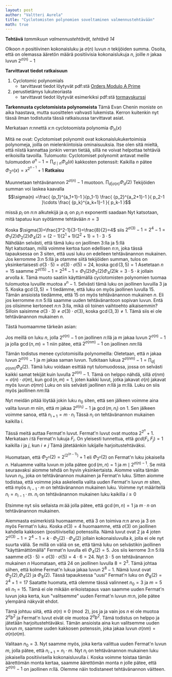 ```yaml
---
layout: post
author: "Valtteri Aurela"
title: "Cyclotomisten polynomien soveltaminen valmennustehtävään"
math: true
---
```

**Tehtävä** _tammikuun valmennustehtävät, tehtävä 14_

Olkoon $n$ positiivinen kokonaisluku ja $\sigma(n)$ luvun $n$ tekijöiden summa. Osoita, että on olemassa ääretön määrä positiivisia kokonaislukuja $n$, joille $n$ jakaa luvun $2^{\sigma(n)}-1$

**Tarvittavat tiedot ratkaisuun**

1. Cyclotomic polynomials
    * tarvittavat tiedot löytyvät pdf:stä
    [Orders Modulo A Prime](http://web.evanchen.cc/handouts/ORPR/ORPR.pdf)
2. perustietämys lukuteoriasta
    * tarvittavat tiedot löytyvät esimerkiksi pdf:stä [tormayskurssi](https://matematiikkakilpailut.fi/kirjallisuus/tormayskurssi.pdf)

**Tarkennusta cyclotomisista polynomeista**
Tämä Evan Chenin moniste on aika haastava, mutta suosittelen vahvasti lukemista. Kerron kuitenkin nyt tässä ilman todistusta tässä ratkaisussa tarvittavat asiat.

Merkataan $n$:nnettä $x$:n cyclotoomista polynomia $\Phi_n(x)$

Mitä ne ovat:
Cyclotomiset polynomit ovat kokonaislukukertoimisia polynomeja, joilla on mielenkiintoisia ominaisuuksia. Itse olen sitä mieltä, että niistä kannattaa jonkin verran tietää, sillä ne voivat helpottaa tehtäviä erikoisilla tavoilla.
Tulomuoto:
Cyclotomiset polynomit antavat meille tulomuodon $a^n-1=\prod_{d \mid n}\Phi_d(a)$
kakkosten potenssit:
Kaikilla $n$ pätee  $\Phi_{2^n}(x)=x^{2^{n-1}}+1$
**Ratkaisu**

Muunnetaan tehtävänannon $2^{\sigma(n)}-1$ muotoon. $\prod_{d|\sigma(n)}\Phi_d(2)$
Tekijöiden summan voi laskea  kaavalla
$$\sigma(n) =\frac{ {p_1}^{a_1+1}-1 }{p_1-1} \frac{ {p_2}^{a_2+1}-1 }{ p_2-1 }\cdots \frac{ {p_k}^{a_k+1}-1 }{ p_k-1 }$$

missä $p_i$ on $n$:n alkutekijä ja  $a_i$ on $p_i$:n exponentti saadaan
Nyt katsotaan, mitä tapatuu kun syötämme tehtävään $n=3$

Koska $\sigma(3)=\frac{3^2-1}{3-1}=\frac{8}{2}=4$
siis ${2^{\sigma(3)}}-1=2^4-1=\Phi_1(2)\Phi_2(2)\Phi_4(2) = (2-1)(2^1+1)(2^2+1)=1 \cdot 3 \cdot 5$<br>
Nähdään selvästi, että tämä luku on jaollinen 3:lla ja 5:llä<br>
Nyt katsotaan, millä voimme kertoa tuon edellisen $n$:n, joka tässä tapauksessa on 3 siten, että uusi luku on edelleen tehtävänannon mukainen.
Jos kerromme 3:n 5:llä ja otamme siitä tekijöiden summan, tulos on yksinkertaisesti $\sigma(3\cdot5)=\sigma(3)\cdot\sigma(5)=24$, koska $\gcd(3,5)=1$
Asetetaan $n=15$ saamme $2^{\sigma(15)}-1=2^{24}-1= \Phi_1(2)\Phi_2(2)\Phi_4(2)k=3\cdot5\cdot k$
jollain arvolla $k$. Tämä muoto saatiin käyttämällä cyclotomisten polynomien tuomaa tulomuotoa luvuille muotoa $x^n-1$. Selvästi tämä luku on jaollinen luvuilla 3 ja 5. Koska $\gcd(3,5)=1$ tiedämme, että luku on myös jaollinen luvulla 15. Tämän ansioista tiedämme, että 15 on myös tehtävänannon mukainen $n$.
Eli jos kerromme $n$:n 5:llä saamme uuden tehtävänantoon sopivan luvun. Entä jos olisimme kertoneet $n$:n 3:lla, mikä oli toinen vaihtoehto aikaisemmin? Silloin saisimme $\sigma(3\cdot3) \neq \sigma(3) \cdot \sigma(3)$, koska $\gcd(3,3) \neq 1$. Tämä siis ei ole tehtävänannon mukainen $n$.

Tästä huomaamme tärkeän asian:

Jos meillä on luku $n$, jolla $2^{\sigma(n)}-1$ on jaollinen $n$:llä ja $m$ jakaa luvun $2^{\sigma(n)}-1$ ja jolla $\gcd(n,m)=1$ niin pätee, että $2^{\sigma(nm)}-1$ on jaollinen $nm$:llä

Tämän todistus menee cyclotomisilla polynomeilla:
Oletetaan, että $n$ jakaa luvun $2^{\sigma(n)}-1$ ja $m$ jakaa saman luvun.
Tutkitaan lukua $2^{\sigma(nm)}-1=\prod_{d|\sigma(nm)}\Phi_d(2)$. Tämä luku voidaan esittää nyt tulomuodossa, jossa on selvästi kaikki samat tekijät kuin luvulla $2^{\sigma(n)}-1$. Tämä on helppo nähdä, sillä $\sigma(nm)=\sigma(n)\cdot\sigma(m)$, kun $\gcd(n,m)=1$, joten kaikki luvut, jotka jakavat $\sigma(n)$ jakavat myös luvun $\sigma(mn)$
Luku on siis selvästi jaollinen $n$:llä ja $m$:llä. Luku on siis myös jaollinen $nm$:llä

Nyt meidän pitää löytää jokin luku $n_0$ siten, että sen jälkeen voimme aina valita luvun $m$ niin, että $m$ jakaa $2^{\sigma(n_{i})}-1$ ja $\gcd(m,n_i)$ on 1. Sen jälkeen voimme sanoa, että $n_{i+1} = m \cdot n_i$
Tässä $n_i$ on tehtävänannon mukainen kaikilla $i$.

Tässä meitä auttaa Fermat'n luvut.
Fermat'n luvut ovat muotoa $2^{2^n}+1$. Merkataan $i$:tä Fermat'n lukuja $F_i$. On yleisesti tunnettua, että $gcd(F_i,F_j)=1$ kaikilla $i$ ja $j$, kun $i \neq j$ Tämä jätetäänkin lukijalle harjoitustehtäväksi.

Huomataan, että $\Phi_{2^n}(2)=2^{(2^{(n-1)})}+1$ eli $\Phi_{2^n}(2)$ on Fermat'n luku jokaisella $n$. Haluamme valita luvun $m$ jolla pätee   $\gcd(m,n)=1$ ja $m \mid 2^{\sigma(n)-1}$.
Se mitä seuraavaksi aiomme tehdä on hyvin yksinkertaista. Aiomme valita tämän luvun $n_0$, joka on tehtävänannon mukainen ja Fermat'n luku. Sitten aiomme todistaa, että voimme joka askeleella valita uuden Fermat'n luvun $m$ siten, että myös $n_{i-1}\cdot m$ on tehtävänannon mukainen luku. Voimme nyt määritellä $n_i=n_{i-1}\cdot m$. $n_i$ on tehtävänannon mukainen luku kaikilla $i \ge 0$

Etsimme nyt siis sellaista $m$:ää jolla pätee, että $\gcd(m,n)=1$ ja $m\cdot n$ on tehtävänannon mukainen.

Aiemmasta esimerkistä huomaamme, että 3 on toimiva $n$:n arvo ja 3 on myös Fermat'n luku. Koska $\sigma(3)=4$ huomaamme, että $\sigma(3)$ on jaollinen kahdella kakkosen (positiivisella) potenssilla. Nämä luvut ovat 2 ja 4 joten $2^{\sigma(3)}-1=2^4-1=k\cdot\Phi_2(2)\cdot \Phi_4(2)$ jollain kokonaisluvulla $k$, jolla ei ole nyt suurta väliä. Se millä on väliä on se, että tämä luku on selvästikin jaollinen "käyttämättömällä" Fermat'n luvulla eli $\Phi_4(2)=5$. Jos siis kerrome 3:n 5:llä saamme $\sigma(3\cdot5) = \sigma(3) \cdot \sigma(5) = 4\cdot6 = 24$. Nyt $3\cdot 5$ on tehtävänannon mukainen $n$
Huomataan, että 24 on jaollinen luvulla $8 = 2^3$. Tämä johtaa siihen, että kolme Fermat'n lukua jakaa luvun $2^{8}-1$. Nämä luvut ovat $\Phi_2(2)$,$\Phi_4(2)$ ja $\Phi_8(2)$. Tässä tapauksessa "uusi" Fermat'n luku on $\Phi_8(2)=2^4+1=17$
Saatatte huomata, että olemme tässä valinneet $n_0=3$ ja $m=5$ eli $n_1=15$.
Tämä ei ole mikään erikoistapaus vaan saamme uuden Fermat'n luvun joka kerta, kun "valitsemme" uuden Fermat'n luvun $m$:n, jolle pätee ylempänä näkyvät ehdot.

Tämä johtuu siitä, että $\sigma(n) \equiv 0 \pmod{2}$, jos ja ja vain jos $n$ ei ole muotoa $2^ab^2$ ja Fermat'n luvut eivät ole muotoa $2^ab^2$. Tämä todistus on helppo ja jätetään harjoitustehtäväksi. Tämän ansioista aina kun valitsemme uuden luvun $m$, saamme uuden kakkosen potenssin, joka jakaa luvun $\sigma(nm)=\sigma(n)\sigma(m)$.

Valitaan $n_0=3$. Nyt saamme myös, joka kerta valittua uuden Fermat'n luvun $m$, jolla pätee, että $n_{i+1}=n_i\cdot m$.
Nyt $n_i$ on tehtävänannon mukainen luku jokaisella positiivisella kokonaisluvulla $i$.
Koska voimme toistaa tämän äärettömän monta kertaa, saamme äärettömän monta $n$ jolle pätee, että $2^{\sigma(n)}-1$ on jaollinen $n$:llä.
Olemme näin todistaneet tehtävänannon väitteen.
